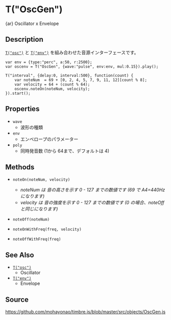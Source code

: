 T("OscGen")
===========
{ar} Oscillator x Envelope

## Description ##
[`T("osc")`](./osc.html) と [`T("env")`](./env.html) を組み合わせた音源インターフェースです。

```timbre
var env = {type:"perc", a:50, r:2500};
var oscenv = T("OscGen", {wave:"pulse", env:env, mul:0.15}).play();

T("interval", {delay:0, interval:500}, function(count) {
    var noteNum  = 69 + [0, 2, 4, 5, 7, 9, 11, 12][count % 8];
    var velocity = 64 + (count % 64);
    oscenv.noteOn(noteNum, velocity);
}).start();
```

## Properties ##
- `wave`
  - 波形の種類
- `env`  
  - エンベロープのパラメーター
- `poly`
  - 同時発音数 (1から 64まで、デフォルトは 4)

## Methods ##
- `noteOn(noteNum, velocity)`
  - *noteNum は 音の高さを示す 0 - 127 までの数値です (69 で A4=440Hz になります)*
  - *velocity は 音の強度を示す 0 - 127 までの数値です (0 の場合、noteOffと同じになります)*
- `noteOff(noteNum)`

- `noteOnWithFreq(freq, velocity)`
- `noteOffWithFreq(freq)`

## See Also ##
- [`T("osc")`](./osc.html)
  - Oscillator
- [`T("env")`](./env.html)
  - Envelope

## Source ##
https://github.com/mohayonao/timbre.js/blob/master/src/objects/OscGen.js
